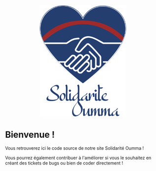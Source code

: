 <p align="center">
    <picture>
        <source media="(prefers-color-scheme: dark)" srcset="ressources/logo/logo-mono-nooutline-white.svg">
        <img alt="Text changing depending on mode. Light: 'So light!' Dark: 'So dark!'" src="ressources/logo/logo-colored.svg" width="280">
    </picture>
</div>
 
 
# Bienvenue !
Vous retrouverez ici le code source de notre site Solidarité Oumma !

Vous pourrez également contribuer à l'améliorer si vous le souhaitez en créant des tickets de bugs ou bien de coder directement !





